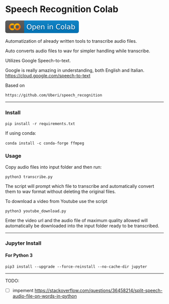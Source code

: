 # Speech Recognition Colab

[![Open In Colab](README.assets/colab-badge.svg)](https://colab.research.google.com/github/dshot92/speech-recognition-colab/blob/master/Speech_Recognition_Colab.ipynb)

Automatization of already written tools to transcribe audio files.

Auto converts audio files to wav for simpler handling while transcribe.

Utilizes Google Speech-to-text.

Google is really amazing in understanding, both English and Italian.
https://cloud.google.com/speech-to-text

Based on

```
https://github.com/Uberi/speech_recognition
```

------



### Install

```pip install -r requirements.txt```

If using conda:

```conda install -c conda-forge ffmpeg```


### Usage

Copy audio files into input folder and then run:

```
python3 transcribe.py
```

The script will prompt which file to transcribe and automatically convert them to wav format without deleting the original files.

To download a video from Youtube use the script

```
python3 youtube_download.py
```

Enter the video url and the audio file of maximum quality allowed will automatically be downloaded into the input folder ready to be transcribed.

------

### Jupyter Install

#### For Python 3

```
pip3 install --upgrade --force-reinstall --no-cache-dir jupyter
```



------

TODO:

- [ ] impement https://stackoverflow.com/questions/36458214/split-speech-audio-file-on-words-in-python
